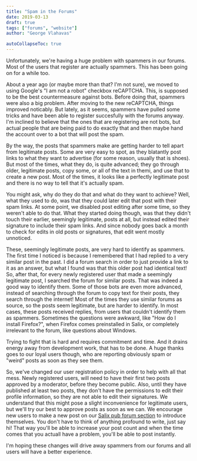 ```yaml
---
title: "Spam in the Forums"
date: 2019-03-13
draft: true
tags: ["forums", "website"]
author: "George Vlahavas"

autoCollapseToc: true
---
```


Unfortunately, we're having a huge problem with spammers in our forums.
Most of the users that register are actually spammers. This has been
going on for a while too.

About a year ago (or maybe more than that? I'm not sure), we moved to
using Google's "I am not a robot" checkbox reCAPTCHA. This, is supposed
to be the best countermeasure against bots. Before doing that, spammers
were also a big problem. After moving to the new reCAPTCHA, things
improved noticably. But lately, as it seems, spammers have pulled some
tricks and have been able to register succesfully with the forums
anyway. I'm inclined to believe that the ones that are registering are
not bots, but actual people that are being paid to do exactly that and
then maybe hand the account over to a bot that will post the spam.

By the way, the posts that spammers make are getting harder to tell
apart from legitimate posts. Some are very easy to spot, as they
blatantly post links to what they want to advertise (for some reason,
usually that is shoes). But most of the times, what they do, is quite
advanced; they go through older, legitimate posts, copy some, or all of
the text in themi, and use that to create a new post. Most of the times,
it looks like a perfectly legitimate post and there is no way to tell
that it's actually spam.

You might ask, why do they do that and what do they want to achieve?
Well, what they used to do, was that they could later edit that post
with their spam links. At some point, we disabled post editing after
some time, so they weren't able to do that. What they started doing
though, was that they didn't touch their earlier, seemingly legitimate,
posts at all, but instead edited their signature to include their spam
links. And since nobody goes back a month to check for edits in old
posts or signatures, that edit went mostly unnoticed.

These, seemingly legitimate posts, are very hard to identify as
spammers. The first time I noticed is because I remembered that I had
replied to a very similar post in the past. I did a forum search in
order to just provide a link to it as an answer, but what I found was
that this older post had identical text! So, after that, for every newly
registered user that made a seemingly legitimate post, I searched the
forum for similar posts. That was indeed a good way to identify them.
Some of those bots are even more advanced, instead of searching through
the forum to copy text for their posts, they search through the
internet! Most of the times they use similar forums as source, so the
posts seem legitimate, but are harder to identify. In most cases, these
posts received replies, from users that couldn't identify them as
spammers. Sometimes the questions were awkward, like "How do I install
Firefox?", when Firefox comes preinstalled in Salix, or completely
irrelevant to the forum, like questions about Windows.

Trying to fight that is hard and requires commitment and time. And it
drains energy away from development work, that has to be done. A huge
thanks goes to our loyal users though, who are reporting obviously spam
or "weird" posts as soon as they see them.

So, we've changed our user registration policy in order to help with all
that mess. Newly registered users, will need to have their first two
posts approved by a moderator, before they become public. Also, until
they have published at least two posts, they don't have the permissions
to edit their profile information, so they are not able to edit their
signatures. We understand that this might pose a slight inconvenience
for legitimate users, but we'll try our best to approve posts as soon as
we can. We encourage new users to make a new post on our
[Salix pub forum section](https://forum.salixos.org/viewforum.php?f=12)
to introduce themselves. You don't have to think of anything profound to
write, just say hi! That way you'll be able to increase your
post count and when the time comes that you actuall have a problem, you'll
be able to post instantly.

I'm hoping these changes will drive away spammers from our forums and
all users will have a better experience.
